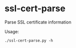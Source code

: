 ssl-cert-parse
==============

Parse SSL certificate information

Usage:

    ./ssl-cert-parse.py -h
